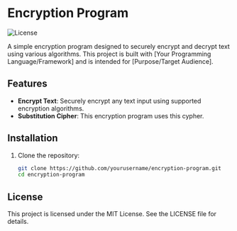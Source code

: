 # Encryption Program

![License](https://img.shields.io/badge/license-MIT-blue.svg)

A simple encryption program designed to securely encrypt and decrypt text using various algorithms. This project is built with [Your Programming Language/Framework] and is intended for [Purpose/Target Audience].

## Features

- **Encrypt Text**: Securely encrypt any text input using supported encryption algorithms.
- **Substitution Cipher**: This encryption program uses this cypher.

## Installation

1. Clone the repository:

   ```bash
   git clone https://github.com/yourusername/encryption-program.git
   cd encryption-program

## License
This project is licensed under the MIT License. See the LICENSE file for details.
